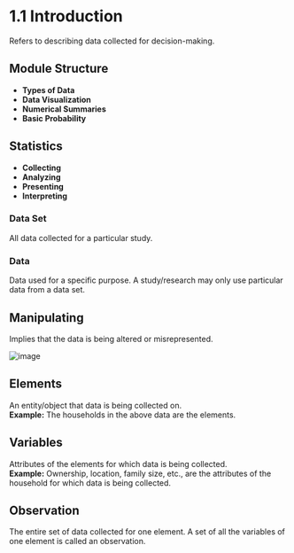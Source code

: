# 1.1 Introduction
Refers to describing data collected for decision-making.

## Module Structure
- **Types of Data**
- **Data Visualization**
- **Numerical Summaries**
- **Basic Probability**

## Statistics
- **Collecting**
- **Analyzing**
- **Presenting**
- **Interpreting**

### Data Set
All data collected for a particular study.

### Data
Data used for a specific purpose. A study/research may only use particular data from a data set.

## Manipulating
Implies that the data is being altered or misrepresented.

![image](https://github.com/user-attachments/assets/d6777799-37ef-4bff-91a4-7f4cf2287d01)

## Elements
An entity/object that data is being collected on.  
**Example:** The households in the above data are the elements.

## Variables
Attributes of the elements for which data is being collected.  
**Example:** Ownership, location, family size, etc., are the attributes of the household for which data is being collected.

## Observation
The entire set of data collected for one element. A set of all the variables of one element is called an observation.
